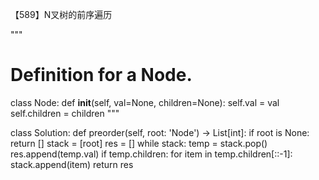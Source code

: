 【589】N叉树的前序遍历

"""
# Definition for a Node.
class Node:
    def __init__(self, val=None, children=None):
        self.val = val
        self.children = children
"""

class Solution:
    def preorder(self, root: 'Node') -> List[int]:
        if root is None:
            return []
        stack = [root]
        res = []
        while stack:
            temp = stack.pop()
            res.append(temp.val)
            if temp.children:
                for item in temp.children[::-1]:
                    stack.append(item)
        return res